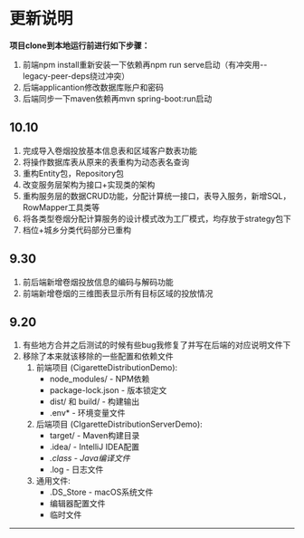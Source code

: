# 更新说明

**项目clone到本地运行前进行如下步骤：**

1. 前端npm install重新安装一下依赖再npm run serve启动（有冲突用--legacy-peer-deps绕过冲突）
2. 后端applicantion修改数据库账户和密码
3. 后端同步一下maven依赖再mvn spring-boot:run启动



## 10.10

1. 完成导入卷烟投放基本信息表和区域客户数表功能
2. 将操作数据库表从原来的表重构为动态表名查询
3. 重构Entity包，Repository包
4. 改变服务层架构为接口+实现类的架构
5. 重构服务层的数据CRUD功能，分配计算统一接口，表导入服务，新增SQL，RowMapper工具类等
6. 将各类型卷烟分配计算服务的设计模式改为工厂模式，均存放于strategy包下
7. 档位+城乡分类代码部分已重构



## 9.30

1. 前后端新增卷烟投放信息的编码与解码功能
2. 前端新增卷烟的三维图表显示所有目标区域的投放情况



## 9.20

1. 有些地方合并之后测试的时候有些bug我修复了并写在后端的对应说明文件下
2. 移除了本来就该移除的一些配置和依赖文件
   1. 前端项目 (CigaretteDistributionDemo):
      + node_modules/ - NPM依赖
      + package-lock.json - 版本锁定文
      + dist/ 和 build/ - 构建输出
      + .env* - 环境变量文件
   2. 后端项目 (CIgaretteDistributionServerDemo):
      + target/ - Maven构建目录
      + .idea/ - IntelliJ IDEA配置
      + *.class - Java编译文件*
      + .log - 日志文件
   3. 通用文件:
      + .DS_Store - macOS系统文件
      + 编辑器配置文件
      + 临时文件



****
